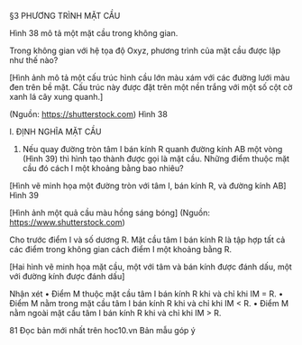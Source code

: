 §3 PHƯƠNG TRÌNH MẶT CẦU

Hình 38 mô tả một mặt cầu trong không gian.

Trong không gian với hệ tọa độ Oxyz, phương trình của mặt cầu được lập như thế nào?

[Hình ảnh mô tả một cấu trúc hình cầu lớn màu xám với các đường lưới màu đen trên bề mặt. Cấu trúc này được đặt trên một nền trắng với một số cột cờ xanh lá cây xung quanh.]

(Nguồn: https://shutterstock.com)
Hình 38

I. ĐỊNH NGHĨA MẶT CẦU

1. Nếu quay đường tròn tâm I bán kính R quanh đường kính AB một vòng (Hình 39) thì hình tạo thành được gọi là mặt cầu. Những điểm thuộc mặt cầu đó cách I một khoảng bằng bao nhiêu?

[Hình vẽ minh họa một đường tròn với tâm I, bán kính R, và đường kính AB]
Hình 39

[Hình ảnh một quả cầu màu hồng sáng bóng]
(Nguồn: https://www.shutterstock.com)

Cho trước điểm I và số dương R. Mặt cầu tâm I bán kính R là tập hợp tất cả các điểm trong không gian cách điểm I một khoảng bằng R.

[Hai hình vẽ minh họa mặt cầu, một với tâm và bán kính được đánh dấu, một với đường kính được đánh dấu]

Nhận xét
• Điểm M thuộc mặt cầu tâm I bán kính R khi và chỉ khi IM = R.
• Điểm M nằm trong mặt cầu tâm I bán kính R khi và chỉ khi IM < R.
• Điểm M nằm ngoài mặt cầu tâm I bán kính R khi và chỉ khi IM > R.

81
Đọc bản mới nhất trên hoc10.vn                                                Bản mẫu góp ý